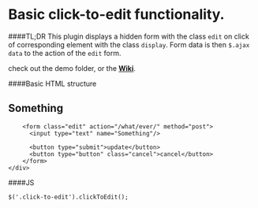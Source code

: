 # Basic click-to-edit functionality.

####TL;DR
This plugin displays a hidden form with the class `edit` on click of corresponding element with the class `display`. Form data is then `$.ajax data` to the action of the `edit` form.

check out the demo folder, or the **[Wiki](https://github.com/RYFN/jQuery.clickToEdit/wiki/Detailed-Examples)**.

####Basic HTML structure
	<div class="click-to-edit">
	    <h2 class="display" data-name="Something">Something</h2>
	
	    <form class="edit" action="/what/ever/" method="post">
	      <input type="text" name="Something"/>
	
	      <button type="submit">update</button>
	      <button type="button" class="cancel">cancel</button>
	    </form>
	</div>

####JS

	$('.click-to-edit').clickToEdit();
